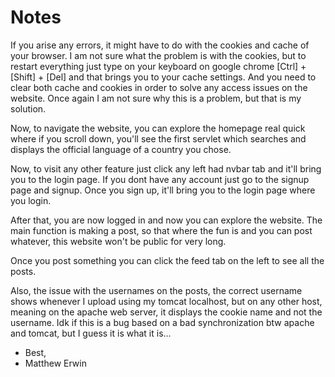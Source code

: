 # Notes

If you arise any errors, it might have to do with the cookies and cache of your browser. 
I am not sure what the problem is with the cookies, but to restart everything just type on your keyboard on google chrome
[Ctrl] + [Shift] + [Del] and that brings you to your cache settings. And you need to clear both cache and cookies
in order to solve any access issues on the website.
Once again I am not sure why this is a problem, but that is my solution.

Now, to navigate the website, you can explore the homepage real quick where if you scroll down,
you'll see the first servlet which searches and displays the official language of a country you chose.

Now, to visit any other feature just click any left had nvbar tab and it'll bring you to the login page.
If you dont have any account just go to the signup page and signup.
Once you sign up, it'll bring you to the login page where you login.

After that, you are now logged in and now you can explore the website. The main function is making a post,
so that where the fun is and you can post whatever, this website won't be public for very long.

Once you post something you can click the feed tab on the left to see all the posts.

Also, the issue with the usernames on the posts, the correct username shows whenever I upload using my tomcat localhost, but 
on any other host, meaning on the apache web server, it displays the cookie name and not the username. 
Idk if this is a bug based on a bad synchronization btw apache and tomcat, but I guess it is what it is...

- Best, 
- Matthew Erwin
